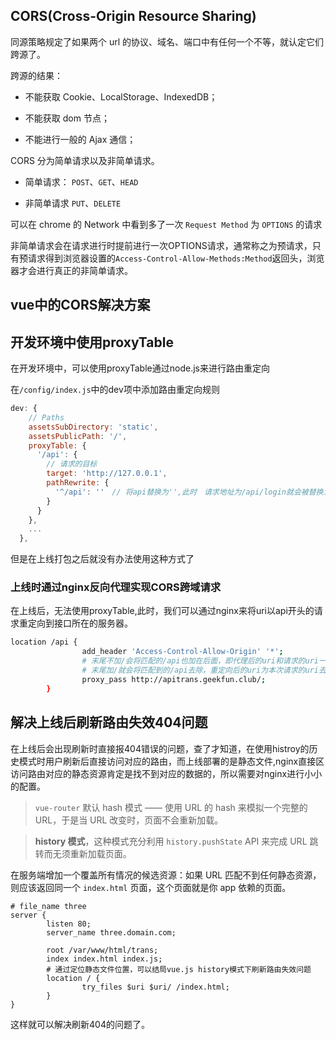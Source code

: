 ## CORS(Cross-Origin Resource Sharing) 

同源策略规定了如果两个 url 的协议、域名、端口中有任何一个不等，就认定它们跨源了。

跨源的结果：

- 不能获取 Cookie、LocalStorage、IndexedDB；

- 不能获取 dom 节点；

- 不能进行一般的 Ajax 通信；

CORS 分为简单请求以及非简单请求。

- 简单请求： `POST`、`GET`、`HEAD` 

- 非简单请求 `PUT`、`DELETE`



可以在 chrome 的 Network 中看到多了一次 `Request Method` 为 `OPTIONS` 的请求

非简单请求会在请求进行时提前进行一次OPTIONS请求，通常称之为预请求，只有预请求得到浏览器设置的`Access-Control-Allow-Methods:Method`返回头，浏览器才会进行真正的非简单请求。

## vue中的CORS解决方案

## 开发环境中使用proxyTable

在开发环境中，可以使用proxyTable通过node.js来进行路由重定向

在`/config/index.js`中的dev项中添加路由重定向规则

```javascript
dev: {
    // Paths
    assetsSubDirectory: 'static',
    assetsPublicPath: '/',
    proxyTable: {
      '/api': {
        // 请求的目标
        target: 'http://127.0.0.1',
        pathRewrite: {
          '^/api': ''　// 将api替换为'',此时　请求地址为/api/login就会被替换为http://127.0.0.1/login
        }
      }
    },
	...
  },
```

但是在上线打包之后就没有办法使用这种方式了

### 上线时通过nginx反向代理实现CORS跨域请求

在上线后，无法使用proxyTable,此时，我们可以通过nginx来将uri以api开头的请求重定向到接口所在的服务器。

```bash
location /api {
                add_header 'Access-Control-Allow-Origin' '*';
                # 末尾不加/会将匹配的/api也加在后面，即代理后的uri和请求的uri一致
                # 末尾加/就会将匹配到的/api去除，重定向后的uri为本次请求的uri去掉/api
                proxy_pass http://apitrans.geekfun.club/;
        }
```

## 解决上线后刷新路由失效404问题

在上线后会出现刷新时直接报404错误的问题，查了才知道，在使用histroy的历史模式时用户刷新后直接访问对应的路由，而上线部署的是静态文件,nginx直接区访问路由对应的静态资源肯定是找不到对应的数据的，所以需要对nginx进行小小的配置。

> `vue-router` 默认 hash 模式 —— 使用 URL 的 hash 来模拟一个完整的 URL，于是当 URL 改变时，页面不会重新加载。

> **history 模式**，这种模式充分利用 `history.pushState` API 来完成 URL 跳转而无须重新加载页面。



在服务端增加一个覆盖所有情况的候选资源：如果 URL 匹配不到任何静态资源，则应该返回同一个 `index.html` 页面，这个页面就是你 app 依赖的页面。

```shell
# file_name three
server {
        listen 80;
        server_name three.domain.com;

        root /var/www/html/trans;
        index index.html index.js;
        # 通过定位静态文件位置，可以结局vue.js history模式下刷新路由失效问题
        location / {
                try_files $uri $uri/ /index.html;
        }
}
```

这样就可以解决刷新404的问题了。